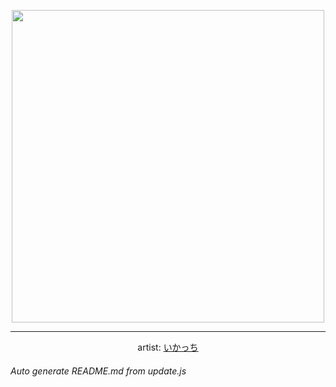 
<p align="center">
  <img width="500" src="https://nekos.best/api/v2/neko/0289.png">
  <hr/>
  <center>
    artist: <a href="https://www.pixiv.net/en/artworks/86507919">いかっち</a>
  </center>
</p>


###### Auto generate README.md from update.js

